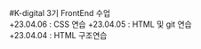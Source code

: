 #K-digital 3기 FrontEnd 수업   
+23.04.06 : CSS 연습
+23.04.05 : HTML 및 git 연습   
+23.04.04 : HTML 구조연습   
